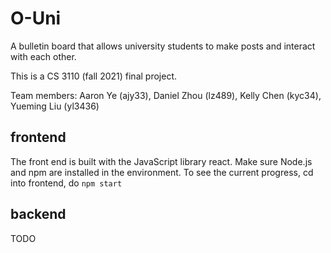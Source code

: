 # O-Uni
A bulletin board that allows university students to make posts and interact with each other. 

This is a CS 3110 (fall 2021) final project. 

Team members: Aaron Ye (ajy33), Daniel Zhou (lz489), Kelly Chen (kyc34), Yueming Liu (yl3436)

## frontend
The front end is built with the JavaScript library react. 
Make sure Node.js and npm are installed in the environment.
To see the current progress, cd into frontend, do `npm start`

## backend
TODO